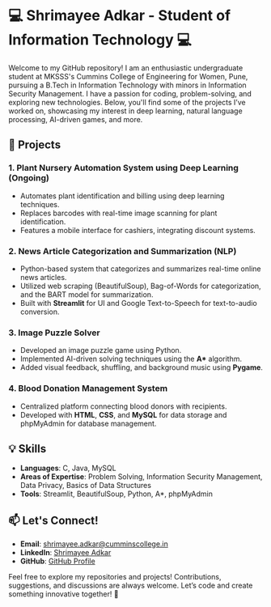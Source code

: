 # 💻 Shrimayee Adkar - Student of Information Technology 💻 

Welcome to my GitHub repository! I am an enthusiastic undergraduate student at MKSSS's Cummins College of Engineering for Women, Pune, pursuing a B.Tech in Information Technology with minors in Information Security Management. I have a passion for coding, problem-solving, and exploring new technologies. Below, you'll find some of the projects I’ve worked on, showcasing my interest in deep learning, natural language processing, AI-driven games, and more.

## 🚀 **Projects**

### 1. **Plant Nursery Automation System using Deep Learning (Ongoing)**
   - Automates plant identification and billing using deep learning techniques.
   - Replaces barcodes with real-time image scanning for plant identification.
   - Features a mobile interface for cashiers, integrating discount systems.

### 2. **News Article Categorization and Summarization (NLP)**
   - Python-based system that categorizes and summarizes real-time online news articles.
   - Utilized web scraping (BeautifulSoup), Bag-of-Words for categorization, and the BART model for summarization.
   - Built with **Streamlit** for UI and Google Text-to-Speech for text-to-audio conversion.

### 3. **Image Puzzle Solver**
   - Developed an image puzzle game using Python.
   - Implemented AI-driven solving techniques using the **A\*** algorithm.
   - Added visual feedback, shuffling, and background music using **Pygame**.

### 4. **Blood Donation Management System**
   - Centralized platform connecting blood donors with recipients.
   - Developed with **HTML**, **CSS**, and **MySQL** for data storage and phpMyAdmin for database management.

## 💡 **Skills**
- **Languages**: C, Java, MySQL
- **Areas of Expertise**: Problem Solving, Information Security Management, Data Privacy, Basics of Data Structures
- **Tools**: Streamlit, BeautifulSoup, Python, A*, phpMyAdmin



## 📫 **Let's Connect!**
- **Email**: shrimayee.adkar@cumminscollege.in
- **LinkedIn**: [Shrimayee Adkar](https://www.linkedin.com/in/shrimayee-adkar/)
- **GitHub**: [GitHub Profile](https://github.com/shrimayee24/Leetcode-top-150)

Feel free to explore my repositories and projects! Contributions, suggestions, and discussions are always welcome. Let’s code and create something innovative together! 🎉

